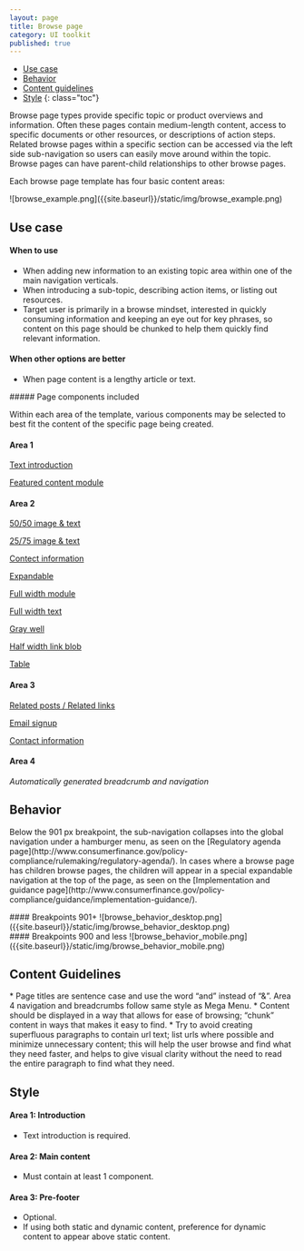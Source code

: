 ```yaml
---
layout: page
title: Browse page
category: UI toolkit
published: true
---
```


- [Use case](#use)
- [Behavior](#behavior)
- [Content guidelines](#content-guidelines)
- [Style](#style)
 {: class="toc"}
 
 <p>Browse page types provide specific topic or product overviews and information. Often these pages contain medium-length content, access to specific documents or other resources, or descriptions of action steps. Related browse pages within a specific section can be accessed via the left side sub-navigation so users can easily move around within the topic. Browse pages can have parent-child relationships to other browse pages.</p>
 
<p>Each browse page template has four basic content areas:</p>
![browse_example.png]({{site.baseurl}}/static/img/browse_example.png)

<h2 id="use">Use case</h2>

<div class="content-67 content-first">

#### When to use
* When adding new information to an existing topic area within one of the main navigation verticals. 
* When introducing a sub-topic, describing action items, or listing out resources.
* Target user is primarily in a browse mindset, interested in quickly consuming information and keeping an eye out for key phrases, so content on this page should be chunked to help them quickly find relevant information.

#### When other options are better
* When page content is a lengthy article or text.
</div>

<div class="content-33 content-last">
##### Page components included
<p>Within each area of the template, various components may be selected to best fit the content of the specific page being created.</p>

#### Area 1

[Text introduction]()

[Featured content module]()

#### Area 2

[50/50 image & text]()

[25/75 image & text]()

[Contect information]()

[Expandable]()

[Full width module]()

[Full width text]()

[Gray well]()

[Half width link blob]()

[Table]()


#### Area 3

[Related posts / Related links]()

[Email signup]()

[Contact information]()

#### Area 4
*Automatically generated breadcrumb and navigation*
</div>

<h2 id="behavior">Behavior</h2>
<p>Below the 901 px breakpoint, the sub-navigation collapses into the global navigation under a hamburger menu, as seen on the [Regulatory agenda page](http://www.consumerfinance.gov/policy-compliance/rulemaking/regulatory-agenda/). In cases where a browse page has children browse pages, the children will appear in a special expandable navigation at the top of the page, as seen on the [Implementation and guidance page](http://www.consumerfinance.gov/policy-compliance/guidance/implementation-guidance/).</p>

<div class="content-67 content-first">
#### Breakpoints 901+
![browse_behavior_desktop.png]({{site.baseurl}}/static/img/browse_behavior_desktop.png)
</div>

<div class="content-33 content-last">
#### Breakpoints 900 and less
![browse_behavior_mobile.png]({{site.baseurl}}/static/img/browse_behavior_mobile.png)
</div>

<h2 id="content-guidelines">Content Guidelines</h2>
* Page titles are sentence case and use the word “and” instead of “&”. Area 4 navigation and breadcrumbs follow same style as Mega Menu.
* Content should be displayed in a way that allows for ease of browsing; “chunk” content in ways that makes it easy to find. 
* Try to avoid creating superfluous paragraphs to contain url text; list urls where possible and minimize unnecessary content; this will help the user browse and find what they need faster, and helps to give visual clarity without the need to read the entire paragraph to find what they need. 

<h2 id="style">Style</h2>

#### Area 1: Introduction
* Text introduction is required. 

#### Area 2: Main content
* Must contain at least 1 component.

#### Area 3: Pre-footer
* Optional.
* If using both static and dynamic content, preference for dynamic content to appear above static content.


